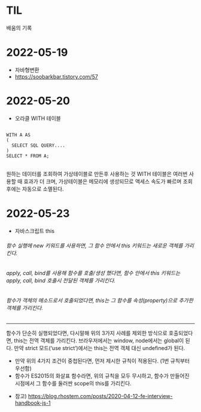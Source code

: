 # TIL
배움의 기록

# 2022-05-19
- 자바형변환
- https://soobarkbar.tistory.com/57

# 2022-05-20
- 오라클 WITH 테이블 
<pre>
<code>
WITH A AS
(
  SELECT SQL QUERY....
)
SELECT * FROM A;
</code>
</pre>
원하는 데이터를 조회하여 가상테이블로 만든후 사용하는 것
WITH 테이블은 여러번 사용할 때 효과가 더 크며, 가상테이블은 메모리에 생성되므로 액세스 속도가 빠르며 조회후에는 자동으로 소멸된다.

# 2022-05-23
- 자바스크립트 this
###### 함수 실행에 new 키워드를 사용하면, 그 함수 안에서 this 키워드는 새로운 객체를 가리킨다.
###### apply, call, bind를 사용해 함수를 호출/생성 했다면, 함수 안에서 this 키워드는 apply, call, bind 호출시 전달된 객체를 가리킨다.
###### 함수가 객체의 메소드로서 호출되었다면, this는 그 함수를 속성(property)으로 추가한 객체를 가리킨다.
- - -
함수가 단순히 실행되었다면, 다시말해 위의 3가지 사례를 제외한 방식으로 호출되었다면, this는 전역 객체를 가리킨다. 브라우저에서는 window, node에서는 global이 된다. 만약 strict 모드(‘use strict’)에서는 this는 전역 객체 대신 undefined가 된다.
+ 만약 위의 4가지 조건이 중첩된다면, 먼저 제시한 규칙이 적용된다. (1번 규칙부터 우선함)
+ 함수가 ES2015의 화살표 함수라면, 위의 규칙을 모두 무시하고, 함수가 만들어진 시점에서 그 함수를 둘러싼 scope의 this를 가리킨다.
- 참고) https://blog.rhostem.com/posts/2020-04-12-fe-interview-handbook-js-1
